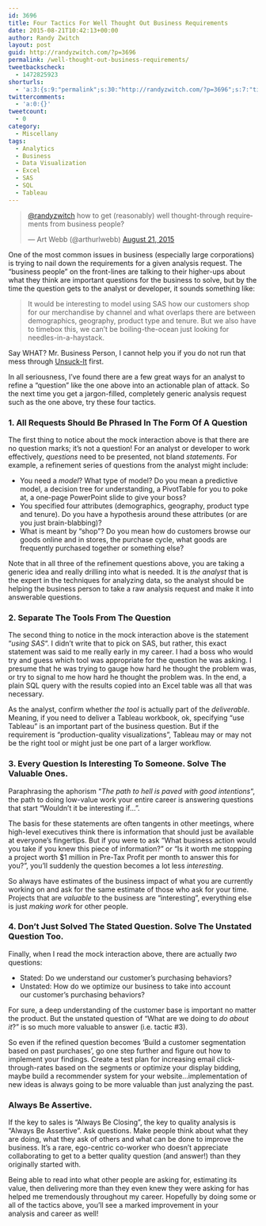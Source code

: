 ```yaml
---
id: 3696
title: Four Tactics For Well Thought Out Business Requirements
date: 2015-08-21T10:42:13+00:00
author: Randy Zwitch
layout: post
guid: http://randyzwitch.com/?p=3696
permalink: /well-thought-out-business-requirements/
tweetbackscheck:
  - 1472825923
shorturls:
  - 'a:3:{s:9:"permalink";s:30:"http://randyzwitch.com/?p=3696";s:7:"tinyurl";s:26:"http://tinyurl.com/pjln9mq";s:4:"isgd";s:19:"http://is.gd/NmsViC";}'
twittercomments:
  - 'a:0:{}'
tweetcount:
  - 0
category:
  - Miscellany
tags:
  - Analytics
  - Business
  - Data Visualization
  - Excel
  - SAS
  - SQL
  - Tableau
---
```

<blockquote class="twitter-tweet" data-partner="tweetdeck">
  <p dir="ltr" lang="en">
    <a href="https://twitter.com/randyzwitch">@randyzwitch</a> how to get (reasonably) well thought-through requirements from business people?
  </p>

  <p>
    — Art Webb (@arthurlwebb) <a href="https://twitter.com/arthurlwebb/status/634710548685418496">August 21, 2015</a>
  </p>
</blockquote>



One of the most common issues in business (especially large corporations) is trying to nail down the requirements for a given analysis request. The &#8220;business people&#8221; on the front-lines are talking to their higher-ups about what they think are important questions for the business to solve, but by the time the question gets to the analyst or developer, it sounds something like:

> It would be interesting to model using SAS how our customers shop for our merchandise by channel and what overlaps there are between demographics, geography, product type and tenure. But we also have to timebox this, we can&#8217;t be boiling-the-ocean just looking for needles-in-a-haystack.

Say WHAT? Mr. Business Person, I cannot help you if you do not run that mess through <a href="http://unsuck-it.com/" target="_blank">Unsuck-It</a> first.

In all seriousness, I&#8217;ve found there are a few great ways for an analyst to refine a &#8220;question&#8221; like the one above into an actionable plan of attack. So the next time you get a jargon-filled, completely generic analysis request such as the one above, try these four tactics.

### 1. All Requests Should Be Phrased In The Form Of A Question

The first thing to notice about the mock interaction above is that there are no question marks; it&#8217;s not a question! For an analyst or developer to work effectively, _questions_ need to be presented, not bland _statements_. For example, a refinement series of questions from the analyst might include:

  * You need a _model_? What type of model? Do you mean a predictive model, a decision tree for understanding, a PivotTable for you to poke at, a one-page PowerPoint slide to give your boss?
  * You specified four attributes (demographics, geography, product type and tenure). Do you have a hypothesis around these attributes (or are you just brain-blabbing)?
  * What is meant by &#8220;shop&#8221;? Do you mean how do customers browse our goods online and in stores, the purchase cycle, what goods are frequently purchased together or something else?

Note that in all three of the refinement questions above, you are taking a generic idea and really drilling into what is needed. It is _the analyst_ that is the expert in the techniques for analyzing data, so the analyst should be helping the business person to take a raw analysis request and make it into answerable questions.

### 2. Separate The Tools From The Question

The second thing to notice in the mock interaction above is the statement &#8220;_using SAS_&#8220;. I didn&#8217;t write that to pick on SAS, but rather, this exact statement was said to me really early in my career. I had a boss who would try and guess which tool was appropriate for the question he was asking. I presume that he was trying to gauge how hard he thought the problem was, or try to signal to me how hard he thought the problem was. In the end, a plain SQL query with the results copied into an Excel table was all that was necessary.

As the analyst, confirm whether _the tool_ is actually part of the _deliverable_. Meaning, if you need to deliver a Tableau workbook, ok, specifying &#8220;use Tableau&#8221; is an important part of the business question. But if the requirement is &#8220;production-quality visualizations&#8221;, Tableau may or may not be the right tool or might just be one part of a larger workflow.



### 3. Every Question Is Interesting To Someone. Solve The Valuable Ones.

Paraphrasing the aphorism &#8220;_The path to hell is paved with good intentions_&#8220;, the path to doing low-value work your entire career is answering questions that start &#8220;Wouldn&#8217;t it be interesting if&#8230;&#8221;.

The basis for these statements are often tangents in other meetings, where high-level executives think there is information that should just be available at everyone&#8217;s fingertips. But if you were to ask &#8220;What business action would you take if you knew this piece of information?&#8221; or &#8220;Is it worth me stopping a project worth $1 million in Pre-Tax Profit per month to answer this for you?&#8221;, you&#8217;ll suddenly the question becomes a lot less _interesting_.

So always have estimates of the business impact of what you are currently working on and ask for the same estimate of those who ask for your time. Projects that are _valuable_ to the business are &#8220;interesting&#8221;, everything else is just _making work_ for other people.

### 4. Don&#8217;t Just Solved The Stated Question. Solve The Unstated Question Too.

Finally, when I read the mock interaction above, there are actually _two_ questions:

  * Stated: Do we understand our customer&#8217;s purchasing behaviors?
  * Unstated: How do we optimize our business to take into account our customer&#8217;s purchasing behaviors?

For sure, a deep understanding of the customer base is important no matter the product. But the unstated question of &#8220;What are we doing to _do about it_?&#8221; is so much more valuable to answer (i.e. tactic #3).

So even if the refined question becomes &#8216;Build a customer segmentation based on past purchases&#8217;, go one step further and figure out how to implement your findings. Create a test plan for increasing email click-through-rates based on the segments or optimize your display bidding, maybe build a recommender system for your website&#8230;implementation of new ideas is always going to be more valuable than just analyzing the past.

### Always Be Assertive.

If the key to sales is &#8220;Always Be Closing&#8221;, the key to quality analysis is &#8220;Always Be Assertive&#8221;. Ask questions. Make people think about what they are doing, what they ask of others and what can be done to improve the business. It&#8217;s a rare, ego-centric co-worker who doesn&#8217;t appreciate collaborating to get to a better quality question (and answer!) than they originally started with.

Being able to read into what other people are asking for, estimating its value, then delivering more than they even knew they were asking for has helped me tremendously throughout my career. Hopefully by doing some or all of the tactics above, you&#8217;ll see a marked improvement in your analysis and career as well!

&nbsp;
